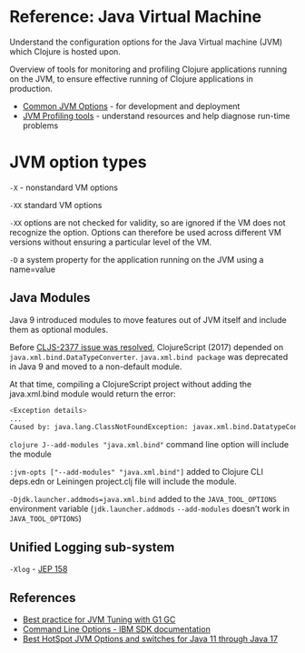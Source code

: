 # Reference: Java Virtual Machine

Understand the configuration options for the Java Virtual machine (JVM) which Clojure is hosted upon.

Overview of tools for monitoring and profiling Clojure applications running on the JVM, to ensure effective running of Clojure applications in production.

<!-- * Tools for managing a JVM -->
* [Common JVM Options](common-options.md) - for development and deployment
* [JVM Profiling tools](profile-tools.md) - understand resources and help diagnose run-time problems


# JVM option types

`-X` - nonstandard VM options

`-XX` standard VM options

`-XX` options are not checked for validity, so are ignored if the VM does not recognize the option. Options can therefore be used across different VM versions without ensuring a particular level of the VM.

`-D` a system property for the application running on the JVM using a name=value
<!-- TODO: is the java -D option an alternative to reading in a system.properties file? -->


## Java Modules

Java 9 introduced modules to move features out of JVM itself and include them as optional modules.

Before [CLJS-2377 issue was resolved](https://clojure.atlassian.net/browse/CLJS-2377), ClojureScript (2017) depended on `java.xml.bind.DataTypeConverter`. `java.xml.bind package` was deprecated in Java 9 and moved to a non-default module.

At that time, compiling a ClojureScript project without adding the java.xml.bind module would return the error:

```bash
<Exception details>
...
Caused by: java.lang.ClassNotFoundException: javax.xml.bind.DatatypeConverter
```

`clojure J--add-modules "java.xml.bind"` command line option will include the module

`:jvm-opts ["--add-modules" "java.xml.bind"]` added to Clojure CLI deps.edn or Leiningen project.clj file will include the module.

`-Djdk.launcher.addmods=java.xml.bind` added to the `JAVA_TOOL_OPTIONS` environment variable (`jdk.launcher.addmods` `--add-modules` doesn’t work in `JAVA_TOOL_OPTIONS`)


## Unified Logging sub-system

`-Xlog` - [JEP 158](https://openjdk.java.net/jeps/158)


## References

* [Best practice for JVM Tuning with G1 GC](https://backstage.forgerock.com/knowledge/kb/article/a75965340)
* [Command Line Options - IBM SDK documentation](https://www.ibm.com/docs/en/sdk-java-technology/7.1?topic=reference-command-line-options)
* [Best HotSpot JVM Options and switches for Java 11 through Java 17](https://blogs.oracle.com/javamagazine/post/the-best-hotspot-jvm-options-and-switches-for-java-11-through-java-17)

